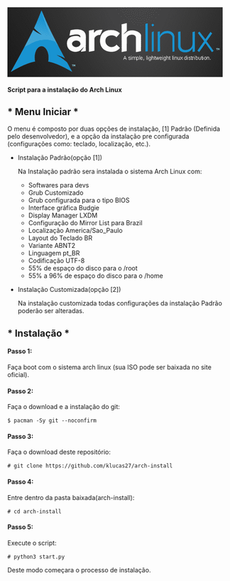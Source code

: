 <img align="center" alt="arch" src="files/Arch_Start.png" />
<h4>Script para a instalação do Arch Linux</h4> 

<div>
    <h2>* Menu Iniciar *</h2>
    <p>O menu é composto por duas opções
 de instalação, [1] Padrão (Definida pelo desenvolvedor), e a opção da instalação pre configurada 
(configurações como: teclado, localização, etc.).</p>
    <ul>    
        <li>Instalação Padrão(opção [1])</li>
            <p> Na Instalação padrão sera instalada o sistema Arch Linux com: </p>
            <ul>
                <li> Softwares para devs </li>
                <li> Grub Customizado </li>
                <li> Grub configurada para o tipo BIOS </li>
                <li> Interface gráfica Budgie </li>
                <li> Display Manager LXDM </li>
                <li> Configuração do Mirror List para Brazil </li>
                <li> Localização America/Sao_Paulo </li>
                <li> Layout do Teclado BR </li>
                <li> Variante ABNT2 </li>
                <li> Linguagem pt_BR </li>
                <li> Codificação UTF-8 </li>
                <li> 55% de espaço do disco para o /root</li>
                <li> 55% a 96% de espaço do disco para o /home</li>
            </ul>
        <p></p>
        <li> Instalação Customizada(opção [2])</li>
            <p>Na instalação customizada todas configurações da instalação Padrão poderão ser alteradas.</p>
    </ul>
    <h2> * Instalação *</h2>
    <h4> Passo 1: </h4>
    <p>Faça boot com o sistema arch linux (sua ISO pode ser baixada no site oficial).</p>
    <h4> Passo 2: </h4>
    <p>Faça o download e a instalação do git:</p>
    
    $ pacman -Sy git --noconfirm

<h4> Passo 3: </h4>
    <p>Faça o download deste repositório:</p>
    
    # git clone https://github.com/klucas27/arch-install

<h4> Passo 4: </h4>
    <p>Entre dentro da pasta baixada(arch-install):</p>
    
    # cd arch-install

<h4> Passo 5: </h4>
    <p>Execute o script: </p>
    
    # python3 start.py

<p>Deste modo começara o processo de instalação.</p>

</div>
